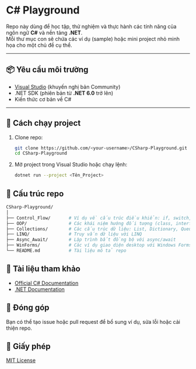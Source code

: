 # C# Playground

Repo này dùng để học tập, thử nghiệm và thực hành các tính năng của ngôn ngữ **C#** và nền tảng **.NET**.  
Mỗi thư mục con sẽ chứa các ví dụ (sample) hoặc mini project nhỏ minh họa cho một chủ đề cụ thể.

---

## 📦 Yêu cầu môi trường

- [Visual Studio](https://visualstudio.microsoft.com/) (khuyến nghị bản Community)
- .NET SDK (phiên bản từ **.NET 6.0** trở lên)
- Kiến thức cơ bản về C#

---

## 🚀 Cách chạy project

1. Clone repo:
   ```bash
   git clone https://github.com/<your-username>/CSharp-Playground.git
   cd CSharp-Playground
2. Mở project trong Visual Studio hoặc chạy lệnh:
   ```bash
   dotnet run --project <Tên_Project>
## 📂 Cấu trúc repo
   ```bash
   CSharp-Playground/
   │
   ├── Control_Flow/       # Ví dụ về cấu trúc điều khiển: if, switch, loop
   ├── OOP/                # Các khái niệm hướng đối tượng (class, interface, kế thừa)
   ├── Collections/        # Các cấu trúc dữ liệu: List, Dictionary, Queue, Stack
   ├── LINQ/               # Truy vấn dữ liệu với LINQ
   ├── Async_Await/        # Lập trình bất đồng bộ với async/await
   ├── WinForms/           # Các ví dụ giao diện desktop với Windows Forms
   └── README.md           # Tài liệu mô tả repo
   ```
## 📖 Tài liệu tham khảo
- [Official C# Documentation](https://learn.microsoft.com/vi-vn/dotnet/csharp/?utm_source=chatgpt.com)
- [.NET Documentation](https://learn.microsoft.com/vi-vn/dotnet/?utm_source=chatgpt.com)

## 🤝 Đóng góp
Bạn có thể tạo issue hoặc pull request để bổ sung ví dụ, sửa lỗi hoặc cải thiện repo.

## 📜 Giấy phép
[MIT License](https://github.com/kimhieuwork/CSharp-Playground?tab=MIT-1-ov-file)
